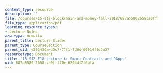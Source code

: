 ```yaml
---
content_type: resource
description: ''
file: /courses/15-s12-blockchain-and-money-fall-2018/687a55802658ca0ff70e6204df7f6bfa_MIT15_S12F18_ses6a.pdf
file_type: application/pdf
learning_resource_types:
- Lecture Notes
ocw_type: OCWFile
parent_title: Lecture Slides
parent_type: CourseSection
parent_uid: e593456a-d5c7-77f1-7d6d-00914f1d3a57
resourcetype: Document
title: '15.S12 F18 Lecture 6: Smart Contracts and DApps'
uid: 687a5580-2658-ca0f-f70e-6204df7f6bfa
---
```

